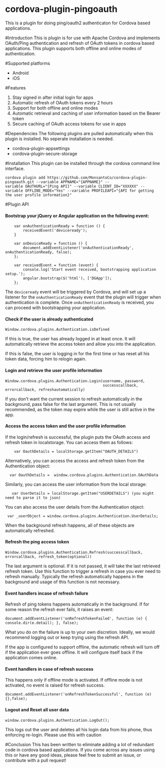 # cordova-plugin-pingoauth
This is a plugin for doing ping/oauth2 authenticaton for Cordova based applications.

#Introduction
This is plugin is for use with Apache Cordova and implements OAuth/Ping authentication and refresh of OAuth tokens in cordova based applications. This plugin supports both offline and online modes of authentication.

#Supported platforms
- Android
- iOS

#Features
1. Stay signed in after initial login for apps
2. Automatic refresh of OAuth tokens every 2 hours
3. Support for both offline and online modes
4. Automatic retrieval and caching of user information based on the Bearer token
5. Secure caching of OAuth access tokens for use in apps

#Dependencies 
The following plugins are pulled automatically when this plugin is installed. No seperate installation is needed.
- cordova-plugin-appsettings
- cordova-plugin-secure-storage

#Installation
This plugin can be installed through the cordova command line interface.

```
cordova plugin add https://github.com/MonsantoCo/cordova-plugin-pingoauth.git --variable APPNAME="{APPNAME}" --
variable OAUTHURL="{Ping API}" --variable CLIENT_ID="XXXXXX" --variable OFFLINE_MODE="Yes" --variable PROFILEAPI="{API for getting the user profile information}"
```

#Plugin API

#### Bootstrap your jQuery or Angular application on the following event:
```
    var onAuthenticationReady = function () {
        receivedEvent('deviceready');
    }

    var onDeviceReady = function () {
        document.addEventListener('onAuthenticationReady', onAuthenticationReady, false);
    };

    var receivedEvent = function (event) {
        console.log('Start event received, bootstrapping application setup.');
        angular.bootstrap($('html'), ['DGApp']);
    };
```

The `deviceready` event will be triggered by Cordova, and will set up a listener for the `onAuthenticationReady` event that the plugin will trigger when authentication is complete.  Once `onAuthenticationReady` is received, you can proceed with bootstrapping your application.

#### Check if the user is already authenticated
```
Window.cordova.plugins.Authentication.isDefined
```

If this is true, the user has already logged in at least once.  It will automatically retrieve the access token and allow you into the application.

If this is false, the user is logging in for the first time or has reset all his token data, forcing him to relogin again.

#### Login and retrieve the user profile information
```
Window.cordova.plugins.Authentication.Login(username, password, 
                                            successcallback, errorcallback, refreshautomatically)
```
If you don't want the current session to refresh automatically in the background, pass false for the last argument. This is not usually recommended, as the token may expire while the user is still active in the app.

#### Access the access token and the user profile information

If the login/refresh is successful, the plugin puts the OAuth access and refresh token in localstorage.  You can access them as follows:
```
    var OauthDetails = localStorage.getItem("OAUTH_DETAILS")
```

Alternatively, you can access the access and refresh token from the Authentication object:
```
  var OauthDetails =  window.cordova.plugins.Authentication.OAuthData
```   
Similarly, you can access the user information from the local storage:
```
   var UserDetails = localStorage.getItem("USERDETAILS") (you might need to parse it to json)
```

You can also access the user details from the Authentication object:
```
 var _userObject = window.cordova.plugins.Authentication.UserDetails;
```

When the background refresh happens, all of these objects are automatically refreshed.

#### Refresh the ping access token
```
Window.cordova.plugins.Authentication.Refresh(successcallback, errorcallback, refresh_token(optional))
```
The last argument is optional. If it is not passed, it will take the last retrieved refresh token. Use this function to trigger a refresh in case you ever need to refresh manually. Typically the refresh automatically happens in the background and usage of this function is not necessary.

#### Event handlers incase of refresh failure
Refresh of ping tokens happens automatically in the background. If for some reason the refresh ever fails, it raises an event:
```
document.addEventListener('onRefreshTokenFailed', function (e) { console.dir(e.detail); }, false);
```

What you do on the failure is up to your own discretion. Ideally, we would recommend logging out or keep trying using the refresh API.

If the app is configured to support offline, the automatic refresh will turn off if the application ever goes offline. It will configure itself back if the application comes online.

#### Event handlers in case of refresh success 
This happens only if offline mode is activated. If offline mode is not activated, no event is raised for refresh success.
```
document.addEventListener('onRefreshTokenSuccessful', function (e) {},false);
```

#### Logout and Reset all user data
```
window.cordova.plugins.Authentication.LogOut();
```
This logs out the user and deletes all his login data from his phone, thus enforcing re-login. Please use this with caution

#Conclusion
This has been written to eliminate adding a lot of redundant code in cordova based applications. If you come across any issues using this or have any good ideas, please feel free to submit an issue, or contribute with a pull request!







